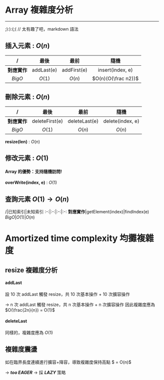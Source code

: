# Array 複雜度分析
---

;):):(;( // 太有趣了吧，markdown 語法
<!-- 練習數學表達式 -->

## 插入元素 : $O(n)$


/|最後|最前|隨機
:-:|:-:|:-:|:-:
**對應實作**|addLast(e)|addFirst(e)|insert(index, e)
$BigO$|$O(1)$|$O(n)$|$O(n)(O(\frac n2))$



<!-- $$ f(x,y,z) = 3y^2z \left( 3+\frac{7x+5}{1+y^2} \right) $$ -->


## 刪除元素 : $O(n)$


/|最後|最前|隨機
:-:|:-:|:-:|:-:
**對應實作**|deleteFirst(e)|deleteLast(e)|delete(index, e)
$BigO$|$O(1)$|$O(n)$|$O(n)$


**resize(len)** : $O(n)$


## 修改元素 : $O(1)$
#### Array 的優勢：支持隨機訪問!

**overWrite(index, e)** : $O(1)$

## 查詢元素 $O(1)→O(n)$

/|已知索引|未知索引
:-:|:-:|:-:|:-:
**對應實作**|getElement(index)|findIndex(e)
$BigO$|$O(1)$|$O(n)$

# Amortized time complexity 均攤複雜度
## resize 複雜度分析
#### addLast

設 10 次 addLast 觸發 resize，共 10 次基本操作 + 10 次擴容操作

→ n 次 addLast 觸發 resize，共 n 次基本操作 + n 次擴容操作
因此複雜度應為 $O(\frac{2n}{n}) = O(1)$
#### deleteLast
同樣的，複雜度應為 $O(1)$

## 複雜度震盪
如在臨界長度連續進行擴容+降容，導致複雜度保持高點 $ = O(n)$

→ ***too EAGER*** → 採 ***LAZY*** 策略